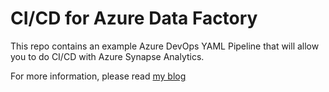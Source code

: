 # CI/CD for Azure Data Factory

This repo contains an example Azure DevOps YAML Pipeline that will allow you to do CI/CD with Azure Synapse Analytics.

For more information, please read [my blog]()
